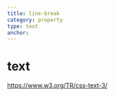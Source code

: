 ```yaml
---
title: line-break
category: property
type: text
anchor:
---
```


# text

<https://www.w3.org/TR/css-text-3/>
